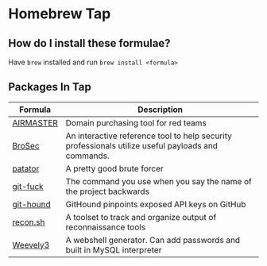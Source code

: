# Homebrew Tap

## How do I install these formulae?

Have `brew` installed and run `brew install <formula>`

## Packages In Tap

| Formula   | Description                                                            |
|-----------|------------------------------------------------------------------------|
| [AIRMASTER][airmaster] | Domain purchasing tool for red teams                      |
| [BroSec][brosec] | An interactive reference tool to help security professionals utilize useful payloads and commands. | 
| [patator][patator] | A pretty good brute forcer |
| [git-fuck][git-fuck] | The command you use when you say the name of the project backwards | 
| [git-hound][git-hound] | GitHound pinpoints exposed API keys on GitHub |
| [recon.sh][recon-sh] | A toolset to track and organize output of reconnaissance tools |
| [Weevely3][weevely]  | A webshell generator. Can add passwords and built in MySQL interpreter |


[weevely]: https://github.com/epinna/weevely3
[airmaster]: https://github.com/t94j0/AIRMASTER
[patator]: https://github.com/lanjelot/patator
[brosec]: https://github.com/gabemarshall/Brosec
[git-fuck]: https://github.com/t94j0/git-fuck
[git-hound]: https://github.com/tillson/git-hound
[recon-sh]: https://github.com/jobertabma/recon.sh
